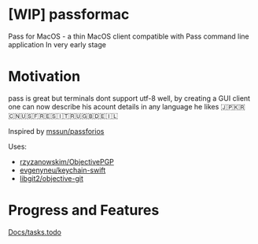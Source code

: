 # [WIP] passformac
Pass for MacOS - a thin MacOS client compatible with Pass command line application
In very early stage

# Motivation
pass is great but terminals dont support utf-8 well, by creating a GUI client one can now describe his acount details in any language he likes :jp::kr::cn::us::fr::es::it::ru::gb::de:🇮🇱

Inspired by [mssun/passforios](https://github.com/mssun/passforios)

Uses: 
- [rzyzanowskim/ObjectivePGP](https://github.com/krzyzanowskim/ObjectivePGP)
- [evgenyneu/keychain-swift](https://github.com/evgenyneu/keychain-swift)
- [libgit2/objective-git](https://github.com/libgit2/objective-git)


# Progress and Features
[Docs/tasks.todo](https://github.com/bitterbit/passformac/blob/master/Docs/tasks.todo)
